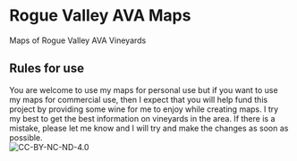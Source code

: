 # Rogue Valley AVA Maps
Maps of Rogue Valley AVA Vineyards  
## Rules for use  
You are welcome to use my maps for personal use but if you want to use my maps for commercial use, then I expect that you will help fund this project by providing some wine for me to enjoy while creating maps. 
I try my best to get the best information on vineyards in the area. If there is a mistake, please let me know and I will try and make the changes as soon as possible.    
![CC-BY-NC-ND-4.0](https://i.creativecommons.org/l/by-nc-nd/4.0/88x31.png "CC-BY-NC-ND-4.0")
